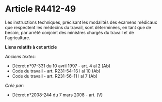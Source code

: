 # Article R4412-49

Les instructions techniques, précisant les modalités des examens médicaux que respectent les médecins du travail, sont
déterminées, en tant que de besoin, par arrêté conjoint des ministres chargés du travail et de l'agriculture.

**Liens relatifs à cet article**

_Anciens textes_:

  - Décret n°97-331 du 10 avril 1997 - art. 4 al 2 (Ab)
  - Code du travail - art. R231-54-16 I al 10 (Ab)
  - Code du travail - art. R231-56-11 I al 7 (Ab)

_Créé par_:

  - Décret n°2008-244 du 7 mars 2008 - art. (V)
